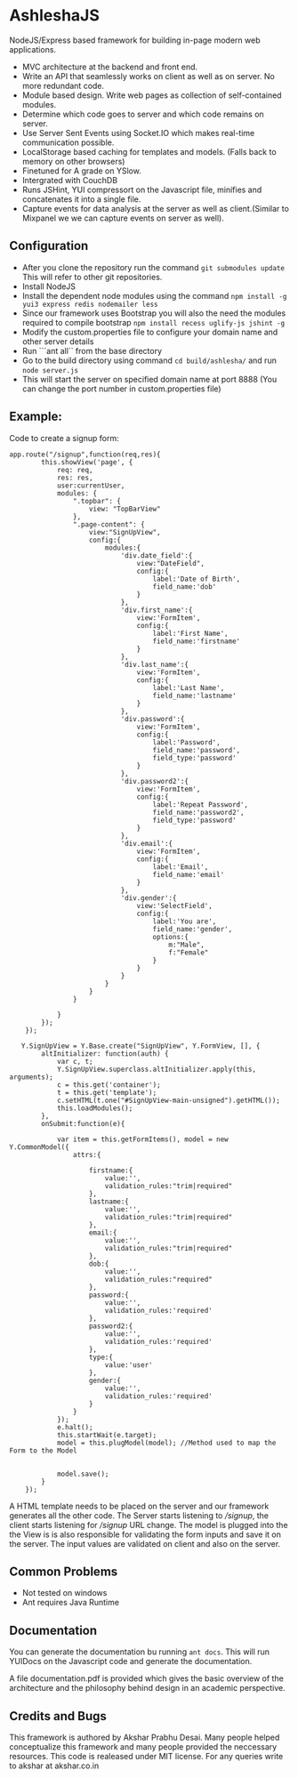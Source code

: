 AshleshaJS
=============

NodeJS/Express based framework for building in-page modern web applications.

* MVC architecture at the backend and front end.
* Write an API that seamlessly works on client as well as on server. No more redundant code.
* Module based design. Write web pages as collection of self-contained modules.
* Determine which code goes to server and which code remains on server.
* Use Server Sent Events using Socket.IO which makes real-time communication possible.
* LocalStorage based caching for templates and models. (Falls back to memory on other browsers)
* Finetuned for A grade on YSlow. 
* Intergrated with CouchDB
* Runs JSHint, YUI compressort on the Javascript file, minifies and concatenates it into a single file.
* Capture events for data analysis at the server as well as client.(Similar to Mixpanel we we can capture events on server as well).

Configuration
--------------

- After you clone the repository run the command ```git submodules update``` 	This will refer to other git repositories.
- Install NodeJS
- Install the dependent node modules using the command ```npm install -g yui3 express redis nodemailer less```
- Since our framework uses Bootstrap you will also the need the modules required to compile bootstrap ```npm install recess uglify-js jshint -g``` 
- Modify the custom.properties file to configure your domain name and other server details
- Run ```ant all`` from the base directory
- Go to the build directory using command  ```cd build/ashlesha/``` and run ```node server.js```
- This will start the server on specified domain name at port 8888 (You can change the port number in custom.properties file)

Example:
----------------

Code to create a signup form:

```Javscript
app.route("/signup",function(req,res){
    	this.showView('page', {
            req: req,
            res: res,
            user:currentUser,
            modules: {
                ".topbar": {
                    view: "TopBarView"
                },
                ".page-content": {
                	view:"SignUpView",
                	config:{
                		modules:{
                			'div.date_field':{
                				view:"DateField",
                				config:{
                					label:'Date of Birth',
                					field_name:'dob'
                				}
                			},
                			'div.first_name':{
                				view:'FormItem',
                				config:{
                					label:'First Name',
                					field_name:'firstname'
                				}
                			},
                			'div.last_name':{
                				view:'FormItem',
                				config:{
                					label:'Last Name',
                					field_name:'lastname'
                				}
                			},
                			'div.password':{
                				view:'FormItem',
                				config:{
                					label:'Password',
                					field_name:'password',
                					field_type:'password'
                				}
                			},
                			'div.password2':{
                				view:'FormItem',
                				config:{
                					label:'Repeat Password',
                					field_name:'password2',
                					field_type:'password'
                				}
                			},
                			'div.email':{
                				view:'FormItem',
                				config:{
                					label:'Email',
                					field_name:'email'
                				}
                			},
                			'div.gender':{
                				view:'SelectField',
                				config:{
                					label:'You are',
                					field_name:'gender',
                					options:{
                						m:"Male",
                						f:"Female"
                					}
                				}
                			}
                		}
                	}
                }

            }
        });
    });
    
   Y.SignUpView = Y.Base.create("SignUpView", Y.FormView, [], {
        altInitializer: function(auth) {
            var c, t;
            Y.SignUpView.superclass.altInitializer.apply(this, arguments);
            c = this.get('container');
            t = this.get('template');
            c.setHTML(t.one("#SignUpView-main-unsigned").getHTML());
            this.loadModules();
        },
        onSubmit:function(e){
        	
        	var item = this.getFormItems(), model = new Y.CommonModel({
        		attrs:{
        			
        			firstname:{
        				value:'',
        				validation_rules:"trim|required"
        			},
        			lastname:{
        				value:'',
        				validation_rules:"trim|required"
        			},
        			email:{
        				value:'',
        				validation_rules:"trim|required"
        			},
        			dob:{
        				value:'',
        				validation_rules:"required"
        			},
        			password:{
        				value:'',
        				validation_rules:'required'
        			},
        			password2:{
        				value:'',
        				validation_rules:'required'
        			},
        			type:{
        				value:'user'
        			},
        			gender:{
        				value:'',
        				validation_rules:'required'
        			}
        		}
        	});
        	e.halt();
        	this.startWait(e.target);
        	model = this.plugModel(model); //Method used to map the Form to the Model
        	
        	
        	model.save();
        }
    });
```
A HTML template needs to be placed on the server and our framework generates all the other code. The Server starts listening to */signup*, the client starts listening for */signup* 
URL change. The model is plugged into the the View is is also responsible for validating the form inputs and save it on the server. The input values are validated on client and also 
on the server. 


Common Problems
-----------------

- Not tested on windows 
- Ant requires Java Runtime 

Documentation
-----------------

You can generate the documentation bu running ```ant docs```. This will run YUIDocs on the Javascript code and generate the documentation.

A file documentation.pdf is provided which gives the basic overview of the architecture and the philosophy behind design in an academic perspective.

Credits and Bugs
------------------
This framework is authored by Akshar Prabhu Desai. Many people helped conceptualize this framework and many people provided the neccessary resources. 
This code is realeased under MIT license. For any queries write to akshar at akshar.co.in 
